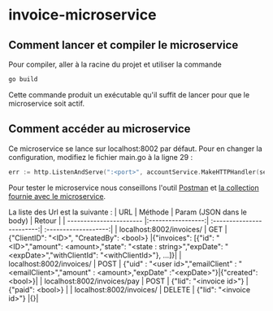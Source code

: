 # invoice-microservice

## Comment lancer et compiler le microservice

Pour compiler, aller à la racine du projet et utiliser la commande 
```powershell
go build
```
Cette commande produit un exécutable qu'il suffit de lancer pour que le microservice soit actif.

## Comment accéder au microservice

Ce microservice se lance sur localhost:8002 par défaut. Pour en changer la configuration, modifiez le fichier main.go à la ligne 29 :
```go
err := http.ListenAndServe(":<port>", accountService.MakeHTTPHandler(service, logger))
```

Pour tester le microservice nous conseillons l'outil [Postman](https://www.postman.com) et [la collection fournie avec le microservice](https://github.com/PP-Groupe-6/invoice-microservice/blob/master/Invoices.postman_collection.json).

La liste des Url est la suivante :
| URL                     | Méthode           | Param (JSON dans le body) | Retour               |
| ----------------------- |:-----------------:| :------------------------:| :-------------------:|
| localhost:8002/invoices/  | GET             | {"ClientID": "\<ID\>", "CreatedBy": \<bool\>}      |{"invoices": [{"id": "\<ID\>","amount": \<amount\>,"state": "\<state : string\>","expDate": "\<expDate\>","withClientId": "\<withClientId\>"}, ...]}|
| localhost:8002/invoices/   | POST     | {"uid" : "\<user id\>","emailClient" : "\<emailClient\>","amount" : \<amount\>,"expDate" :"\<expDate\>"}|{"created": \<bool\>}|
| localhost:8002/invoices/pay  | POST              | {"Iid": "\<invoice id\>"} |{"paid": \<bool\>} |
| localhost:8002/invoices/ | DELETE             | {"Iid": "\<invoice id\>"} |{}|
